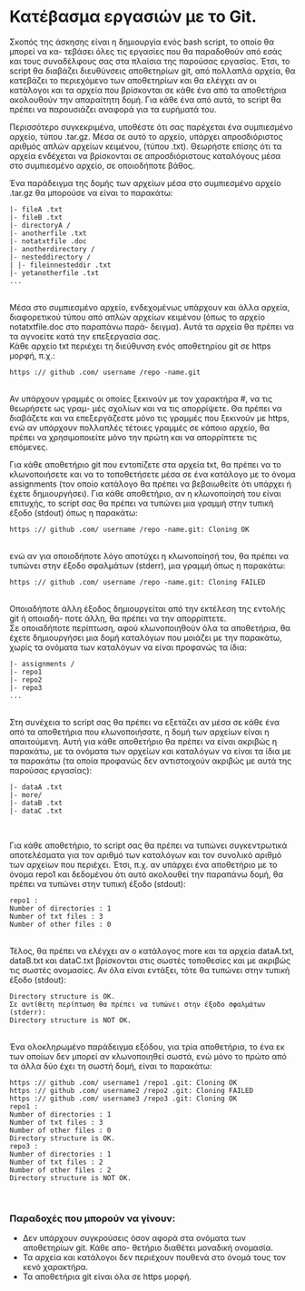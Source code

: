 # Κατέβασμα εργασιών με το Git.

Σκοπός της άσκησης είναι η δημιουργία ενός bash script, το οποίο θα μπορεί να κα-
τεβάσει όλες τις εργασίες που θα παραδοθούν από εσάς και τους συναδέλφους σας στα
πλαίσια της παρούσας εργασίας. Έτσι, το script θα διαβάζει διευθύνσεις αποθετηρίων git,
από πολλαπλά αρχεία, θα κατεβάζει το περιεχόμενο των αποθετηρίων και θα ελέγχει αν οι
κατάλογοι και τα αρχεία που βρίσκονται σε κάθε ένα από τα αποθετήρια ακολουθούν την
απαραίτητη δομή. Για κάθε ένα από αυτά, το script θα πρέπει να παρουσιάζει αναφορά για
τα ευρήματά του. <br>

Περισσότερο συγκεκριμένα, υποθέστε ότι σας παρέχεται ένα συμπιεσμένο αρχείο, τύπου
.tar.gz. Μέσα σε αυτό το αρχείο, υπάρχει απροσδιόριστος αριθμός απλών αρχείων κειμένου,
(τύπου .txt). Θεωρήστε επίσης ότι τα αρχεία ενδέχεται να βρίσκονται σε απροσδιόριστους
καταλόγους μέσα στο συμπιεσμένο αρχείο, σε οποιοδήποτε βάθος. <br>

Ένα παράδειγμα της δομής των αρχείων μέσα στο συμπιεσμένο αρχείο .tar.gz θα μπορούσε να είναι το παρακάτω:
```
|- fileA .txt
|- fileB .txt
|- directoryA /
|- anotherfile .txt
|- notatxtfile .doc
|- anotherdirectory /
|- nesteddirectory /
| |- fileinnesteddir .txt
|- yetanotherfile .txt
...
```
<br>
Μέσα στο συμπιεσμένο αρχείο, ενδεχομένως υπάρχουν και άλλα αρχεία, διαφορετικού
τύπου από απλών αρχείων κειμένου (όπως το αρχείο notatxtfile.doc στο παραπάνω παρά-
δειγμα). Αυτά τα αρχεία θα πρέπει να τα αγνοείτε κατά την επεξεργασία σας. <br>
Κάθε αρχείο txt περιέχει τη διεύθυνση ενός αποθετηρίου git σε https μορφή, π.χ.: <br>

```
https :// github .com/ username /repo -name.git 
```
<br>
Αν υπάρχουν γραμμές οι οποίες ξεκινούν με τον χαρακτήρα #, να τις θεωρήσετε ως γραμ-
μές σχολίων και να τις απορρίψετε. Θα πρέπει να διαβάζετε και να επεξεργάζεστε μόνο τις
γραμμές που ξεκινούν με https, ενώ αν υπάρχουν πολλαπλές τέτοιες γραμμές σε κάποιο
αρχείο, θα πρέπει να χρησιμοποιείτε μόνο την πρώτη και να απορρίπτετε τις επόμενες. <br>

Για κάθε αποθετήριο git που εντοπίζετε στα αρχεία txt, θα πρέπει να το κλωνοποιήσετε
και να το τοποθετήσετε μέσα σε ένα κατάλογο με το όνομα assignments (τον οποίο κατάλογο
θα πρέπει να βεβαιωθείτε ότι υπάρχει ή έχετε δημιουργήσει). Για κάθε αποθετήριο, αν η
κλωνοποίησή του είναι επιτυχής, το script σας θα πρέπει να τυπώνει μια γραμμή στην τυπική
έξοδο (stdout) όπως η παρακάτω: <br>

```
https :// github .com/ username /repo -name.git: Cloning OK
```

<br>
ενώ αν για οποιοδήποτε λόγο αποτύχει η κλωνοποίησή του, θα πρέπει να τυπώνει στην έξοδο
σφαλμάτων (stderr), μια γραμμή όπως η παρακάτω: <br>

```
https :// github .com/ username /repo -name.git: Cloning FAILED
```
<br>
Οποιαδήποτε άλλη έξοδος δημιουργείται από την εκτέλεση της εντολής git ή οποιαδή-
ποτε άλλη, θα πρέπει να την απορρίπτετε. <br>
Σε οποιαδήποτε περίπτωση, αφού κλωνοποιηθούν όλα τα αποθετήρια, θα έχετε δημιουργήσει μια δομή καταλόγων που 
μοιάζει με την παρακάτω, χωρίς τα ονόματα των καταλόγων να είναι προφανώς τα ίδια: <br>

```
|- assignments /
|- repo1
|- repo2
|- repo3
...
```
<br>
Στη συνέχεια το script σας θα πρέπει να εξετάζει αν μέσα σε κάθε ένα από τα αποθετήρια
που κλωνοποιήσατε, η δομή των αρχείων είναι η απαιτούμενη. Αυτή για κάθε αποθετήριο θα
πρέπει να είναι ακριβώς η παρακάτω, με τα ονόματα των αρχείων και καταλόγων να είναι τα
ίδια με τα παρακάτω (τα οποία προφανώς δεν αντιστοιχούν ακριβώς με αυτά της παρούσας
εργασίας): <br>

```
|- dataA .txt
|- more/
|- dataB .txt
|- dataC .txt
```
<br>

Για κάθε αποθετήριο, το script σας θα πρέπει να τυπώνει συγκεντρωτικά αποτελέσματα
για τον αριθμό των καταλόγων και τον συνολικό αριθμό των αρχείων που περιέχει. Έτσι,
π.χ. αν υπάρχει ένα αποθετήριο με το όνομα repo1 και δεδομένου ότι αυτό ακολουθεί την
παραπάνω δομή, θα πρέπει να τυπώνει στην τυπική έξοδο (stdout): <br>

```
repo1 :
Number of directories : 1
Number of txt files : 3
Number of other files : 0
``` 
<br>
Τέλος, θα πρέπει να ελέγχει αν ο κατάλογος more και τα αρχεία dataA.txt, dataB.txt
και dataC.txt βρίσκονται στις σωστές τοποθεσίες και με ακριβώς τις σωστές ονομασίες.
Αν όλα είναι εντάξει, τότε θα τυπώνει στην τυπική έξοδο (stdout): <br>

```
Directory structure is OK.
Σε αντίθετη περίπτωση θα πρέπει να τυπώνει στην έξοδο σφαλμάτων (stderr):
Directory structure is NOT OK.
```
<br>
Ένα ολοκληρωμένο παράδειγμα εξόδου, για τρία αποθετήρια, το ένα εκ των οποίων δεν
μπορεί αν κλωνοποιηθεί σωστά, ενώ μόνο το πρώτο από τα άλλα δύο έχει τη σωστή δομή,
είναι το παρακάτω: <br>

```
https :// github .com/ username1 /repo1 .git: Cloning OK
https :// github .com/ username2 /repo2 .git: Cloning FAILED
https :// github .com/ username3 /repo3 .git: Cloning OK
repo1 :
Number of directories : 1
Number of txt files : 3
Number of other files : 0
Directory structure is OK.
repo3 :
Number of directories : 1
Number of txt files : 2
Number of other files : 2
Directory structure is NOT OK.
```
<br>

### Παραδοχές που μπορούν να γίνουν:
* Δεν υπάρχουν συγκρούσεις όσον αφορά στα ονόματα των αποθετηρίων git. Κάθε απο-
θετήριο διαθέτει μοναδική ονομασία.
* Τα αρχεία και κατάλογοι δεν περιέχουν πουθενά στο όνομά τους τον κενό χαρακτήρα.
* Τα αποθετήρια git είναι όλα σε https μορφή.